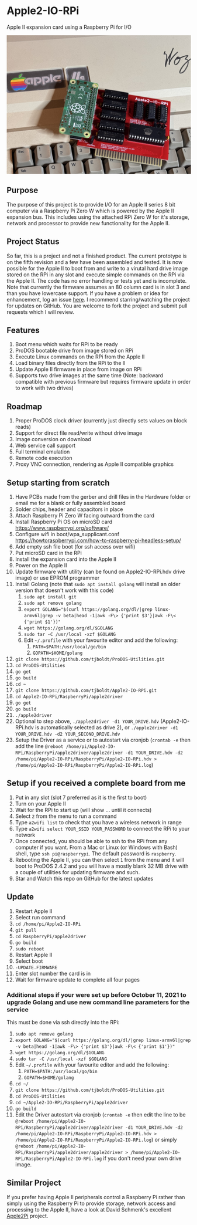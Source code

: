 # Apple2-IO-RPi
Apple II expansion card using a Raspberry Pi for I/O

![Image of Board](/Hardware/Apple2IORPi.jpg)

## Purpose
The purpose of this project is to provide I/O for an Apple II series 8 bit computer via a Raspberry Pi Zero W which is powered by the Apple II expansion bus. This includes using the attached RPi Zero W for it's storage, network and processor to provide new functionality for the Apple II.

## Project Status
So far, this is a project and not a finished product. The current prototype is on the fifth revision and a few have been assembled and tested. It is now possible for the Apple II to boot from and write to a virutal hard drive image stored on the RPi in any slot and execute simple commands on the RPi via the Apple II. The code has no error handling or tests yet and is incomplete. Note that currently the firmware assumes an 80 column card is in slot 3 and than you have lowercase support. If you have a problem or idea for enhancement, log an issue [here](https://github.com/tjboldt/Apple2-IO-RPi/issues). I recommend starring/watching the project for updates on GitHub. You are welcome to fork the project and submit pull requests which I will review.

## Features
1. Boot menu which waits for RPi to be ready
2. ProDOS bootable drive from image stored on RPi
3. Execute Linux commands on the RPi from the Apple II
4. Load binary files directly from the RPi to the II
5. Update Apple II firmware in place from image on RPi
6. Supports two drive images at the same time (Note: backward compatible with previous firmware but requires firmware update in order to work with two drives)

## Roadmap
1. Proper ProDOS clock driver (currently just directly sets values on block reads)
2. Support for direct file read/write without drive image
3. Image conversion on download
4. Web service call support
5. Full terminal emulation
6. Remote code execution 
7. Proxy VNC connection, rendering as Apple II compatible graphics

## Setup starting from scratch
1. Have PCBs made from the gerber and drill files in the Hardware folder or email me for a blank or fully assembled board
2. Solder chips, header and capacitors in place
3. Attach Raspberry Pi Zero W facing outward from the card
4. Install Raspberry Pi OS on microSD card https://www.raspberrypi.org/software/
5. Configure wifi in boot/wpa_supplicant.conf https://howtoraspberrypi.com/how-to-raspberry-pi-headless-setup/
6. Add empty ssh file boot (for ssh access over wifi)
7. Put microSD card in the RPi
8. Install the expansion card into the Apple II
9. Power on the Apple II
10. Update firmware with utility (can be found on Apple2-IO-RPi.hdv drive image) or use EPROM programmer
11. Install Golang (note that `sudo apt install golang` will install an older version that doesn't work with this code)
    1. `sudo apt install git`
    2. `sudo apt remove golang`
    3. `export GOLANG="$(curl https://golang.org/dl/|grep linux-armv6l|grep -v beta|head -1|awk -F\> {'print $3'}|awk -F\< {'print $1'})"`
    4. `wget https://golang.org/dl/$GOLANG`
    5. `sudo tar -C /usr/local -xzf $GOLANG`
    6. Edit `~/.profile` with your favourite editor and add the following:
        1. `PATH=$PATH:/usr/local/go/bin`
        2. `GOPATH=$HOME/golang`
12. `git clone https://github.com/tjboldt/ProDOS-Utilities.git`
13. `cd ProDOS-Utilities`
14. `go get`
15. `go build`
16. `cd ~`
17. `git clone https://github.com/tjboldt/Apple2-IO-RPi.git`
18. `cd Apple2-IO-RPi/RaspberryPi/apple2driver`
19. `go get`
21. `go build`
22. `./apple2driver`
23. Optional to step above, `./apple2driver -d1 YOUR_DRIVE.hdv` (Apple2-IO-RPi.hdv is automatically selected as drive 2), or `./apple2driver -d1 YOUR_DRIVE.hdv -d2 YOUR_SECOND_DRIVE.hdv`
24. Setup the Driver as a service or to autostart via cronjob (`crontab -e` then add the line `@reboot /home/pi/Apple2-IO-RPi/RaspberryPi/apple2driver/apple2driver -d1 YOUR_DRIVE.hdv -d2 /home/pi/Apple2-IO-RPi/RaspberryPi/Apple2-IO-RPi.hdv > /home/pi/Apple2-IO-RPi/RaspberryPi/Apple2-IO-RPi.log`)

## Setup if you received a complete board from me
1. Put in any slot (slot 7 preferred as it is the first to boot)
2. Turn on your Apple II
3. Wait for the RPi to start up (will show ... until it connects)
4. Select `2` from the menu to run a command
5. Type `a2wifi list` to check that you have a wireless network in range
6. Type `a2wifi select YOUR_SSID YOUR_PASSWORD` to connect the RPi to your network
7. Once connected, you should be able to ssh to the RPi from any computer if you want. From a Mac or Linux (or Windows with Bash) shell, type `ssh pi@raspberrypi`. The default password is `raspberry`. 
8. Rebooting the Apple II, you can then select `1` from the menu and it will boot to ProDOS 2.4.2 and you will have a mostly blank 32 MB drive with a couple of utilities for updating firmware and such.
9. Star and Watch this repo on GitHub for the latest updates

## Update
1. Restart Apple II
2. Select run command
3. `cd /home/pi/Apple2-IO-RPi`
4. `git pull`
5. `cd RaspberryPi/apple2driver`
6. `go build`
7. `sudo reboot`
8. Restart Apple II
9. Select boot
10. `-UPDATE.FIRMWARE`
11. Enter slot number the card is in
12. Wait for firmware update to complete all four pages

### Additional steps if your were set up before October 11, 2021 to upgrade Golang and use new command line parameters for the service
This must be done via ssh directly into the RPi:
1. `sudo apt remove golang`
2. `export GOLANG="$(curl https://golang.org/dl/|grep linux-armv6l|grep -v beta|head -1|awk -F\> {'print $3'}|awk -F\< {'print $1'})"`
3. `wget https://golang.org/dl/$GOLANG`
4. `sudo tar -C /usr/local -xzf $GOLANG`
5. Edit `~/.profile` with your favourite editor and add the following:
    1. `PATH=$PATH:/usr/local/go/bin`
    2. `GOPATH=$HOME/golang`
6. `cd ~/`
7. `git clone https://github.com/tjboldt/ProDOS-Utilities.git`
8. `cd ProDOS-Utilities`
9. `cd ~/Apple2-IO-RPi/RaspberryPi/apple2driver`
10. `go build`
11. Edit the Driver autostart via cronjob (`crontab -e` then edit the line to be `@reboot /home/pi/Apple2-IO-RPi/RaspberryPi/apple2driver/apple2driver -d1 YOUR_DRIVE.hdv -d2 /home/pi/Apple2-IO-RPi/RaspberryPi/Apple2-IO-RPi.hdv > /home/pi/Apple2-IO-RPi/RaspberryPi/Apple2-IO-RPi.log`) or simply `@reboot /home/pi/Apple2-IO-RPi/RaspberryPi/apple2driver/apple2driver > /home/pi/Apple2-IO-RPi/RaspberryPi/Apple2-IO-RPi.log` if you don't need your own drive image.

## Similar Project
If you prefer having Apple II peripherals control a Raspberry Pi rather than simply using the Raspberry Pi to provide storage, network access and processing to the Apple II, have a look at David Schmenk's excellent [Apple2Pi](https://github.com/dschmenk/apple2pi) project. 
